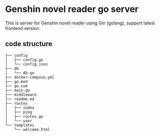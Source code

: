 # Genshin novel reader go server

This is server for Genshin novel reader using Gin (golang), support latest frontend version.

## code structure 

```
├── config
│   ├── config.go
│   └── config.json
├── db
│   └── db.go
├── docker-compose.yml
├── go.mod
├── go.sum
├── main.go
├── middleware
├── readme.md
├── routes
│   ├── index
│   ├── ping
│   ├── routes.go
│   └── user
└── templates
    └── welcome.html
```
